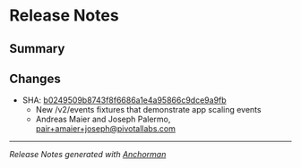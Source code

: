 # Release Notes

## Summary

## Changes

* SHA: [b0249509b8743f8f6686a1e4a95866c9dce9a9fb](git@github.com:cloudfoundry/cfou/commit/b0249509b8743f8f6686a1e4a95866c9dce9a9fb)
    * New /v2/events fixtures that demonstrate app scaling events
    * Andreas Maier and Joseph Palermo, pair+amaier+joseph@pivotallabs.com


------

_Release Notes generated with [Anchorman](http://github.com/infews/anchorman)_